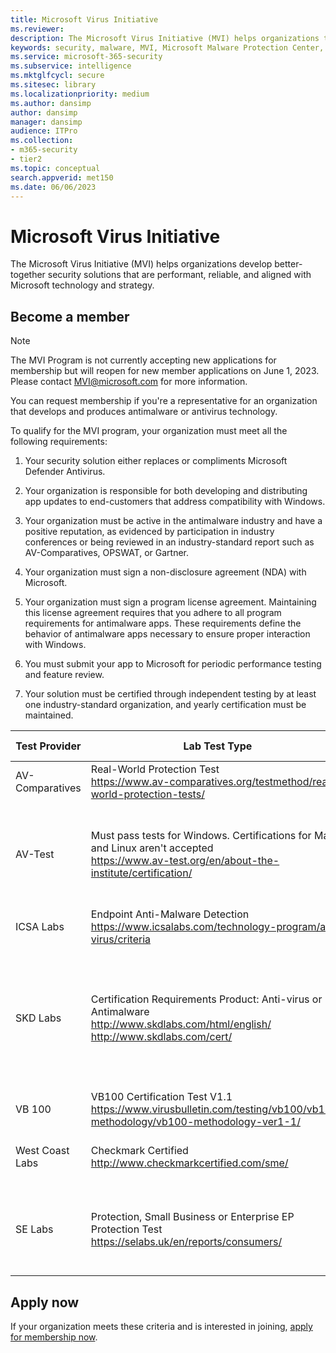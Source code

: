 ```yaml
---
title: Microsoft Virus Initiative
ms.reviewer: 
description: The Microsoft Virus Initiative (MVI) helps organizations that make antivirus or antimalware products integrate with Windows and share telemetry with Microsoft.
keywords: security, malware, MVI, Microsoft Malware Protection Center, MMPC, alliances, WDSI
ms.service: microsoft-365-security
ms.subservice: intelligence
ms.mktglfcycl: secure
ms.sitesec: library
ms.localizationpriority: medium
ms.author: dansimp
author: dansimp
manager: dansimp
audience: ITPro
ms.collection: 
- m365-security
- tier2
ms.topic: conceptual
search.appverid: met150
ms.date: 06/06/2023
---
```


# Microsoft Virus Initiative

The Microsoft Virus Initiative (MVI) helps organizations develop better-together security solutions that are performant, reliable, and aligned with Microsoft technology and strategy.

## Become a member

> [!NOTE]
> The MVI Program is not currently accepting new applications for membership but will reopen for new member applications on June 1, 2023. Please contact MVI@microsoft.com for more information.

You can request membership if you're a representative for an organization that develops and produces antimalware or antivirus technology. 

To qualify for the MVI program, your organization must meet all the following requirements:

1. Your security solution either replaces or compliments Microsoft Defender Antivirus.

2. Your organization is responsible for both developing and distributing app updates to end-customers that address compatibility with Windows.

3. Your organization must be active in the antimalware industry and have a positive reputation, as evidenced by participation in industry conferences or being reviewed in an industry-standard report such as AV-Comparatives, OPSWAT, or Gartner.

4. Your organization must sign a non-disclosure agreement (NDA) with Microsoft.

5. Your organization must sign a program license agreement. Maintaining this license agreement requires that you adhere to all program requirements for antimalware apps. These requirements define the behavior of antimalware apps necessary to ensure proper interaction with Windows.

6. You must submit your app to Microsoft for periodic performance testing and feature review.

7. Your solution must be certified through independent testing by at least one industry-standard organization, and yearly certification must be maintained.

|Test Provider|Lab Test Type|Minimum Level / Score|
|-------------|---------------|----------------------|
|AV-Comparatives|Real-World Protection Test </br> <https://www.av-comparatives.org/testmethod/real-world-protection-tests/>|"Approved" rating from AV Comparatives|
|AV-Test|Must pass tests for Windows. Certifications for Mac and Linux aren't accepted </br> <https://www.av-test.org/en/about-the-institute/certification/>|Achieve "AV-TEST Certified" (for home users) or "AV-TEST Approved" (for corporate users)|
|ICSA Labs|Endpoint Anti-Malware Detection </br> <https://www.icsalabs.com/technology-program/anti-virus/criteria>|PASS/Certified|
|SKD Labs|Certification Requirements Product: Anti-virus or Antimalware </br> <http://www.skdlabs.com/html/english/> </br> <http://www.skdlabs.com/cert/>|SKD Labs Star Check Certification Requirements Pass >= 98.5% with On Demand, On Access and Total Detection tests|
|VB 100|VB100 Certification Test V1.1 </br> <https://www.virusbulletin.com/testing/vb100/vb100-methodology/vb100-methodology-ver1-1/>|VB100 Certification|
|West Coast Labs|Checkmark Certified </br> <http://www.checkmarkcertified.com/sme/>|"A" Rating on Product Security Performance|
|SE Labs|Protection, Small Business or Enterprise EP Protection Test  </br> <https://selabs.uk/en/reports/consumers/>|Protection A rating or Small Business EP A rating or Enterprise EP Protection A rating |

## Apply now

If your organization meets these criteria and is interested in joining, [apply for membership now](https://forms.office.com/Pages/ResponsePage.aspx?id=v4j5cvGGr0GRqy180BHbRxusDUkejalGp0OAgRTWC7BUQVRYUEVMNlFZUjFaUDY2T1U1UDVVU1NKVi4u).

